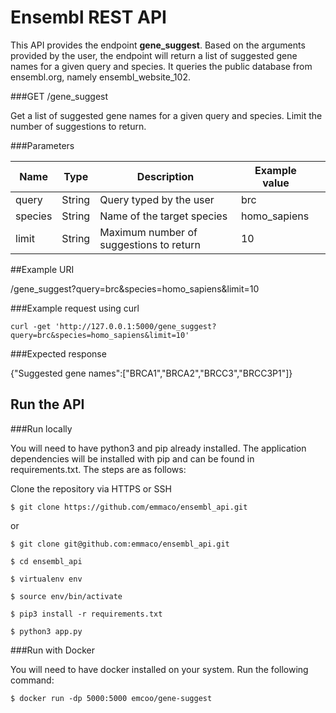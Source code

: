 # Ensembl REST API

This API provides the endpoint **gene_suggest**. Based on the arguments provided by the user, the endpoint will return a list of suggested gene names for a given query and species.  It queries the public database from ensembl.org, namely ensembl_website_102.

###GET /gene_suggest

Get a list of suggested gene names for a given query and species. Limit the number of suggestions to return.

###Parameters

|     Name       |     Type      |     Description                                |     Example value    |   |
|----------------|---------------|------------------------------------------------|----------------------|---|
|     query      |     String    |     Query typed by the user                    |     brc              |   |
|     species    |     String    |     Name of the target species                 |     homo_sapiens     |   |
|     limit      |     String    |     Maximum number of suggestions to return    |     10               |   |


##Example URI 

/gene_suggest?query=brc&species=homo_sapiens&limit=10

###Example request using curl

`curl -get 'http://127.0.0.1:5000/gene_suggest?query=brc&species=homo_sapiens&limit=10'`

###Expected response

{"Suggested gene names":["BRCA1","BRCA2","BRCC3","BRCC3P1"]}


## Run the API

###Run locally

You will need to have python3 and pip already installed. The application dependencies will be installed with pip and can be found in requirements.txt. The steps are as follows: 

Clone the repository via HTTPS or SSH

`$ git clone https://github.com/emmaco/ensembl_api.git`

or

`$ git clone git@github.com:emmaco/ensembl_api.git`

`$ cd ensembl_api`

`$ virtualenv env`

`$ source env/bin/activate`

`$ pip3 install -r requirements.txt`

`$ python3 app.py`

###Run with Docker

You will need to have docker installed on your system. Run the following command:

`$ docker run -dp 5000:5000 emcoo/gene-suggest`






